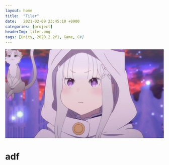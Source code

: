 ```yaml
---
layout: home
title:  "Tiler"
date:   2021-02-09 23:45:10 +0900
categories: [project]
headerImg: tiler.png
tags: [Unity, 2020.2.2f1, Game, C#]
---
```

<div class="card">
	<img src="/assets/img/icon.jpg"/>
	<div class="card-body">
		<h1>
			adf
		</h1>
	</div>
</div>